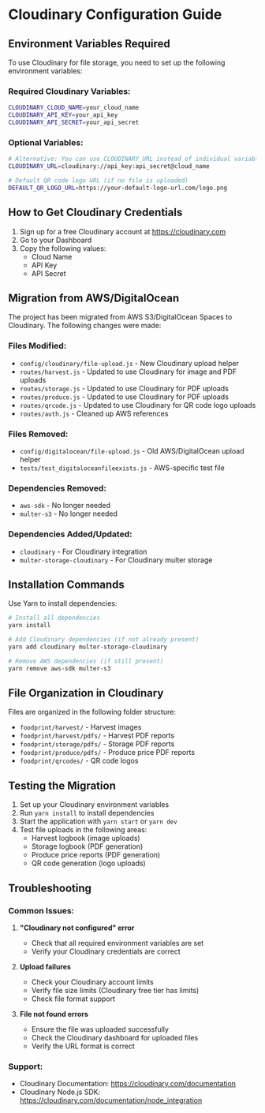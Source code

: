 # Cloudinary Configuration Guide

## Environment Variables Required

To use Cloudinary for file storage, you need to set up the following environment variables:

### Required Cloudinary Variables:

```bash
CLOUDINARY_CLOUD_NAME=your_cloud_name
CLOUDINARY_API_KEY=your_api_key
CLOUDINARY_API_SECRET=your_api_secret
```

### Optional Variables:

```bash
# Alternative: You can use CLOUDINARY_URL instead of individual variables
CLOUDINARY_URL=cloudinary://api_key:api_secret@cloud_name

# Default QR code logo URL (if no file is uploaded)
DEFAULT_QR_LOGO_URL=https://your-default-logo-url.com/logo.png
```

## How to Get Cloudinary Credentials

1. Sign up for a free Cloudinary account at https://cloudinary.com
2. Go to your Dashboard
3. Copy the following values:
   - Cloud Name
   - API Key
   - API Secret

## Migration from AWS/DigitalOcean

The project has been migrated from AWS S3/DigitalOcean Spaces to Cloudinary. The following changes
were made:

### Files Modified:

- `config/cloudinary/file-upload.js` - New Cloudinary upload helper
- `routes/harvest.js` - Updated to use Cloudinary for image and PDF uploads
- `routes/storage.js` - Updated to use Cloudinary for PDF uploads
- `routes/produce.js` - Updated to use Cloudinary for PDF uploads
- `routes/qrcode.js` - Updated to use Cloudinary for QR code logo uploads
- `routes/auth.js` - Cleaned up AWS references

### Files Removed:

- `config/digitalocean/file-upload.js` - Old AWS/DigitalOcean upload helper
- `tests/test_digitaloceanfileexists.js` - AWS-specific test file

### Dependencies Removed:

- `aws-sdk` - No longer needed
- `multer-s3` - No longer needed

### Dependencies Added/Updated:

- `cloudinary` - For Cloudinary integration
- `multer-storage-cloudinary` - For Cloudinary multer storage

## Installation Commands

Use Yarn to install dependencies:

```bash
# Install all dependencies
yarn install

# Add Cloudinary dependencies (if not already present)
yarn add cloudinary multer-storage-cloudinary

# Remove AWS dependencies (if still present)
yarn remove aws-sdk multer-s3
```

## File Organization in Cloudinary

Files are organized in the following folder structure:

- `foodprint/harvest/` - Harvest images
- `foodprint/harvest/pdfs/` - Harvest PDF reports
- `foodprint/storage/pdfs/` - Storage PDF reports
- `foodprint/produce/pdfs/` - Produce price PDF reports
- `foodprint/qrcodes/` - QR code logos

## Testing the Migration

1. Set up your Cloudinary environment variables
2. Run `yarn install` to install dependencies
3. Start the application with `yarn start` or `yarn dev`
4. Test file uploads in the following areas:
   - Harvest logbook (image uploads)
   - Storage logbook (PDF generation)
   - Produce price reports (PDF generation)
   - QR code generation (logo uploads)

## Troubleshooting

### Common Issues:

1. **"Cloudinary not configured" error**
   - Check that all required environment variables are set
   - Verify your Cloudinary credentials are correct

2. **Upload failures**
   - Check your Cloudinary account limits
   - Verify file size limits (Cloudinary free tier has limits)
   - Check file format support

3. **File not found errors**
   - Ensure the file was uploaded successfully
   - Check the Cloudinary dashboard for uploaded files
   - Verify the URL format is correct

### Support:

- Cloudinary Documentation: https://cloudinary.com/documentation
- Cloudinary Node.js SDK: https://cloudinary.com/documentation/node_integration
